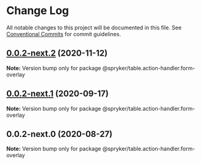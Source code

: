# Change Log

All notable changes to this project will be documented in this file.
See [Conventional Commits](https://conventionalcommits.org) for commit guidelines.

## [0.0.2-next.2](https://github.com/spryker/ui-components/compare/@spryker/table.action-handler.form-overlay@0.0.2-next.1...@spryker/table.action-handler.form-overlay@0.0.2-next.2) (2020-11-12)

**Note:** Version bump only for package @spryker/table.action-handler.form-overlay





## [0.0.2-next.1](https://github.com/spryker/ui-components/compare/@spryker/table.action-handler.form-overlay@0.0.2-next.0...@spryker/table.action-handler.form-overlay@0.0.2-next.1) (2020-09-17)

**Note:** Version bump only for package @spryker/table.action-handler.form-overlay





## 0.0.2-next.0 (2020-08-27)

**Note:** Version bump only for package @spryker/table.action-handler.form-overlay
